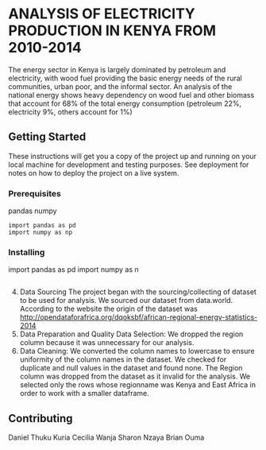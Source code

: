# ANALYSIS OF ELECTRICITY PRODUCTION IN KENYA FROM 2010-2014

The energy sector in Kenya is largely dominated by petroleum and electricity, with wood fuel providing the basic energy needs of the rural communities, urban poor, and the informal sector. An analysis of the national energy shows heavy dependency on wood fuel and other biomass that account for 68% of the total energy consumption (petroleum 22%, electricity 9%, others account for 1%)

## Getting Started

These instructions will get you a copy of the project up and running on your local machine for development and testing purposes. See deployment for notes on how to deploy the project on a live system.

### Prerequisites

pandas
numpy

```
import pandas as pd
import numpy as np
```

### Installing

import pandas as pd
import numpy as n

```
```
4. Data Sourcing
The project began with the sourcing/collecting of dataset to be used for analysis. We sourced our dataset from data.world. According to the website the origin of the dataset was http://opendataforafrica.org/dqoksbf/african-regional-energy-statistics-2014 
5. Data Preparation and Quality
Data Selection: We dropped the region column because it was unnecessary for our analysis.  
6. Data Cleaning: 
We converted the column names to lowercase to ensure uniformity of the column names in the dataset. 
We checked for duplicate and null values in the dataset and found none. 
The Region column was dropped from the dataset as it invalid for the analysis. We selected only the rows whose regionname was Kenya and East Africa in order to work with a smaller dataframe. 


## Contributing

Daniel Thuku Kuria
Cecilia Wanja
Sharon Nzaya
Brian Ouma


